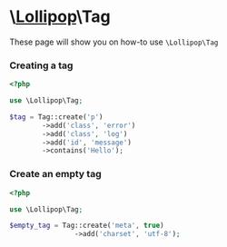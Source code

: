 # \\[Lollipop](https://github.com/jabernardo/lollipop-php)\Tag

These page will show you on how-to use ```\Lollipop\Tag``` 


### Creating a tag

```php
<?php

use \Lollipop\Tag;

$tag = Tag::create('p')
        ->add('class', 'error')
        ->add('class', 'log')
        ->add('id', 'message')
        ->contains('Hello');

```

### Create an empty tag

```php
<?php

use \Lollipop\Tag;

$empty_tag = Tag::create('meta', true)
                ->add('charset', 'utf-8');

```

